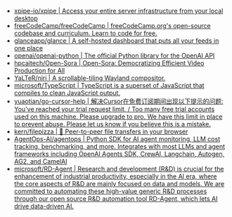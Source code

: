 + [xpipe-io/xpipe | Access your entire server infrastructure from your local desktop](https://github.com//xpipe-io/xpipe)
+ [freeCodeCamp/freeCodeCamp | freeCodeCamp.org's open-source codebase and curriculum. Learn to code for free.](https://github.com//freeCodeCamp/freeCodeCamp)
+ [glanceapp/glance | A self-hosted dashboard that puts all your feeds in one place](https://github.com//glanceapp/glance)
+ [openai/openai-python | The official Python library for the OpenAI API](https://github.com//openai/openai-python)
+ [hpcaitech/Open-Sora | Open-Sora: Democratizing Efficient Video Production for All](https://github.com//hpcaitech/Open-Sora)
+ [YaLTeR/niri | A scrollable-tiling Wayland compositor.](https://github.com//YaLTeR/niri)
+ [microsoft/TypeScript | TypeScript is a superset of JavaScript that compiles to clean JavaScript output.](https://github.com//microsoft/TypeScript)
+ [yuaotian/go-cursor-help | 解决Cursor在免费订阅期间出现以下提示的问题: You've reached your trial request limit. / Too many free trial accounts used on this machine. Please upgrade to pro. We have this limit in place to prevent abuse. Please let us know if you believe this is a mistake.](https://github.com//yuaotian/go-cursor-help)
+ [kern/filepizza | 🍕 Peer-to-peer file transfers in your browser](https://github.com//kern/filepizza)
+ [AgentOps-AI/agentops | Python SDK for AI agent monitoring, LLM cost tracking, benchmarking, and more. Integrates with most LLMs and agent frameworks including OpenAI Agents SDK, CrewAI, Langchain, Autogen, AG2, and CamelAI](https://github.com//AgentOps-AI/agentops)
+ [microsoft/RD-Agent | Research and development (R&D) is crucial for the enhancement of industrial productivity, especially in the AI era, where the core aspects of R&D are mainly focused on data and models. We are committed to automating these high-value generic R&D processes through our open source R&D automation tool RD-Agent, which lets AI drive data-driven AI.](https://github.com//microsoft/RD-Agent)
